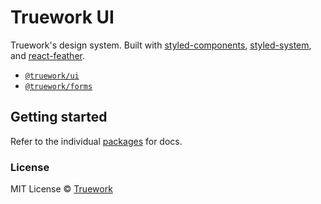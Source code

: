 # Truework UI

Truework's design system. Built with
[styled-components](https://styled-components.com/),
[styled-system](https://styled-system.com/), and
[react-feather](https://github.com/feathericons/react-feather).

- [`@truework/ui`](https://github.com/truework/ui/tree/master/packages/ui)
- [`@truework/forms`](https://github.com/truework/ui/tree/master/packages/forms)

## Getting started

Refer to the individual [packages](https://github.com/truework/ui/tree/master/packages) for docs.

### License

MIT License © [Truework](https://truework.com)
